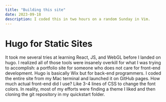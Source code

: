 ```yaml
--- 
title: "Building this site" 
date: 2023-09-18 
description: I coded this in two hours on a random Sunday in Vim. 
--- 
```


# Hugo for Static Sites 

It took me several tries at learning React, JS, and WebGL before I landed on hugo. I realized all of those tools were insanely overkill for what I was trying to accomplish: a portfolio site for someone who does not care for front-end development. Hugo is basically Wix but for back-end programmers. I coded the entire site from my Mac terminal and launched it on GitHub pages. How much actual front-end did I use? Like 3-4 lines of CSS to change the font colors. In reality, most of my efforts were finding a theme I liked and then cloning the git repository in my quickstart folder. 
